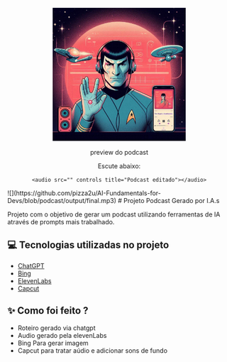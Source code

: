 <p align="center">
<img 
    src="./assets/spock.jpg"
    width="300"
/>
</p>

<p align="center">
    preview do podcast
</p>

<div align="center">
    <p> Escute abaixo: </p>

    <audio src="" controls title="Podcast editado"></audio>
</div>
![](https://github.com/pizza2u/AI-Fundamentals-for-Devs/blob/podcast/output/final.mp3)
# Projeto Podcast Gerado por I.A.s



Projeto com o objetivo de gerar um podcast utilizando ferramentas de IA através de prompts mais trabalhado.

## 💻 Tecnologias utilizadas no projeto

- [ChatGPT](https://chat.openai.com/) 
- [Bing](https://www.bing.com/images/create)
- [ElevenLabs](https://beta.elevenlabs.io/)
- [Capcut](https://www.capcut.com/pt-br/)

## ✨ Como foi feito ?

- Roteiro gerado via chatgpt
- Audio gerado pela elevenLabs
- Bing Para gerar imagem
- Capcut para tratar aúdio e adicionar sons de fundo

